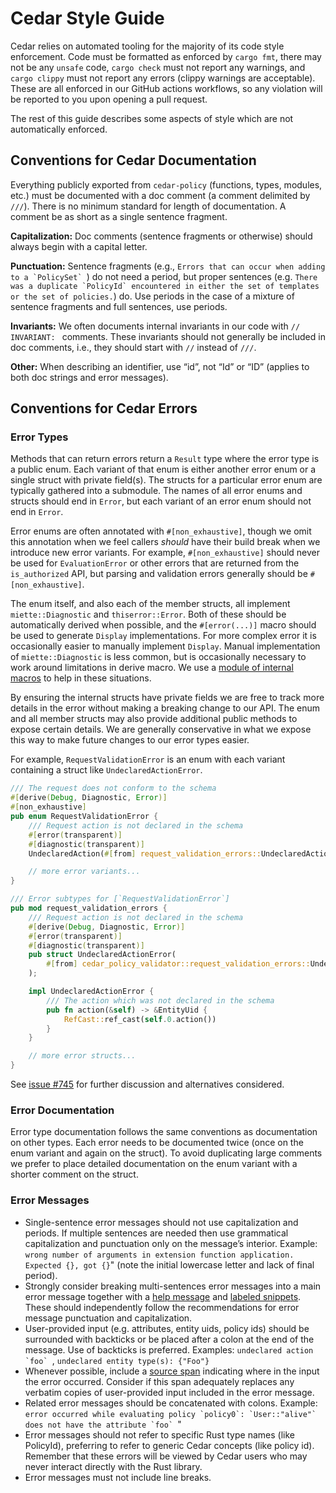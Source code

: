 # Cedar Style Guide

Cedar relies on automated tooling for the majority of its code style enforcement.
Code must be formatted as enforced by `cargo fmt`, there may not be any `unsafe` code, `cargo check` must not report any warnings, and `cargo clippy` must not report any errors (clippy warnings are acceptable).
These are all enforced in our GitHub actions workflows, so any violation will be reported to you upon opening a pull request.

The rest of this guide describes some aspects of style which are not automatically enforced.

## Conventions for Cedar Documentation

Everything publicly exported from `cedar-policy` (functions, types, modules, etc.) must be documented with a doc comment (a comment delimited by `///`).
There is no minimum standard for length of documentation. A comment be as short as a single sentence fragment.

**Capitalization:** Doc comments (sentence fragments or otherwise) should always begin with a capital letter.

**Punctuation:** Sentence fragments (e.g., ``Errors that can occur when adding to a `PolicySet` ``) do not need a period, but 
proper sentences (e.g. ``There was a duplicate `PolicyId` encountered in either the set of templates or the set of policies.``) do. 
Use periods in the case of a mixture of sentence fragments and full sentences, use periods.

**Invariants:** We often documents internal invariants in our code with `// INVARIANT: ` comments.
These invariants should not generally be included in doc comments, i.e., they should start with `//` instead of `///`.

**Other:** When describing an identifier, use “id”, not “Id” or “ID” (applies to both doc strings and error messages).

## Conventions for Cedar Errors

### Error Types

Methods that can return errors return a `Result` type where the error type is a public enum. 
Each variant of that enum is either another error enum or a single struct with private field(s). 
The structs for a particular error enum are typically gathered into a submodule.
The names of all error enums and structs should end in `Error`, but each variant of an error enum should not end in `Error`.

Error enums are often annotated with `#[non_exhaustive]`, though we omit this annotation when we feel callers _should_ have their build break when we introduce new error variants.
For example, `#[non_exhaustive]` should never be used for `EvaluationError` or other errors that are returned from the `is_authorized` API, but parsing and validation errors generally should be `#[non_exhaustive]`.

The enum itself, and also each of the member structs, all implement `miette::Diagnostic` and `thiserror::Error`.
Both of these should be automatically derived when possible, and the `#[error(...)]` macro should be used to generate `Display` implementations.
For more complex error it is occasionally easier to manually implement `Display`.
Manual implementation of `miette::Diagnostic` is less common, but is occasionally necessary to work around limitations in derive macro.
We use a [module of internal macros](https://github.com/cedar-policy/cedar/blob/main/cedar-policy-core/src/error_macros.rs) to help in these situations.

By ensuring the internal structs have private fields we are free to track more details in the error without making a breaking change to our API.
The enum and all member structs may also provide additional public methods to expose certain details.
We are generally conservative in what we expose this way to make future changes to our error types easier.

For example, `RequestValidationError` is an enum with each variant containing a struct like `UndeclaredActionError`.

```rust
/// The request does not conform to the schema
#[derive(Debug, Diagnostic, Error)]
#[non_exhaustive]
pub enum RequestValidationError {
    /// Request action is not declared in the schema
    #[error(transparent)]
    #[diagnostic(transparent)]
    UndeclaredAction(#[from] request_validation_errors::UndeclaredActionError),

    // more error variants...
}

/// Error subtypes for [`RequestValidationError`]
pub mod request_validation_errors {
    /// Request action is not declared in the schema
    #[derive(Debug, Diagnostic, Error)]
    #[error(transparent)]
    #[diagnostic(transparent)]
    pub struct UndeclaredActionError(
        #[from] cedar_policy_validator::request_validation_errors::UndeclaredActionError,
    );

    impl UndeclaredActionError {
        /// The action which was not declared in the schema
        pub fn action(&self) -> &EntityUid {
            RefCast::ref_cast(self.0.action())
        }
    }

    // more error structs...
}
```

See [issue #745](https://github.com/cedar-policy/cedar/issues/745) for further discussion and alternatives considered.

### Error Documentation

Error type documentation follows the same conventions as documentation on other types.
Each error needs to be documented twice (once on the enum variant and again on the struct).
To avoid duplicating large comments we prefer to place detailed documentation on the enum variant with a shorter comment on the struct.

### Error Messages

* Single-sentence error messages should not use capitalization and periods.
  If multiple sentences are needed then use grammatical capitalization and punctuation only on the message’s interior.
  Example: `wrong number of arguments in extension function application. Expected {}, got {}`" (note the initial lowercase letter and lack of final period).
* Strongly consider breaking multi-sentences error messages into a main error message together with a [help message](https://docs.rs/miette/latest/miette/#-help-text) and [labeled snippets](https://docs.rs/miette/latest/miette/#-snippets).
  These should independently follow the recommendations for error message punctuation and capitalization.
* User-provided input (e.g. attributes, entity uids, policy ids) should be surrounded with backticks or be placed after a colon at the end of the message.
  Use of backticks is preferred.
  Examples: ``undeclared action `foo` ``, `undeclared entity type(s): {"Foo"}`
* Whenever possible, include a [source span](https://docs.rs/miette/latest/miette/#-snippets) indicating where in the input the error occurred. Consider if this span adequately replaces any verbatim copies of user-provided input included in the error message.
* Related error messages should be concatenated with colons. Example: ``error occurred while evaluating policy `policy0`: `User::"alive"` does not have the attribute `foo` ``"
* Error messages should not refer to specific Rust type names (like PolicyId), preferring to refer to generic Cedar concepts (like policy id). Remember that these errors will be viewed by Cedar users who may never interact directly with the Rust library.
* Error messages must not include line breaks.
